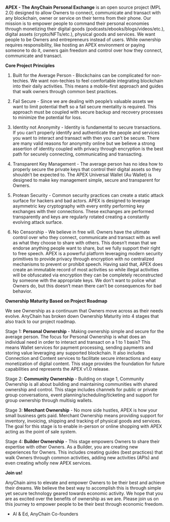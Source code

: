 **APEX - The AnyChain Personal Exchange** is an open source project (MPL 2.0) designed to allow Owners to connect, communicate and transact with any blockchain, owner or service on their terms from their phone. Our mission is to empower people to command their personal economies through monetizing their digital goods (podcasts/ebooks/blogs/videos/etc.), digital assets (crypto/NFTs/etc.), physical goods and services. We want people to be Owners and entrepreneurs instead of users. While ownership requires responsibility, like hosting an APEX environment or paying someone to do it, owners gain freedom and control over how they connect, communicate and transact.

**Core Project Principles**

1. Built for the Average Person - Blockchains can be complicated for non-techies. We want non-techies to feel comfortable integrating blockchain into their daily activities. This means a mobile-first approach and guides that walk owners through common best practices.

2. Fail Secure - Since we are dealing with people’s valuable assets we want to limit potential theft so a fail secure mentality is required. This approach must be coupled with secure backup and recovery processes to minimize the potential for loss.

3. Identity not Anonymity - Identity is fundamental to secure transactions. If you can’t properly identify and authenticate the people and services you want to interact and transact with then you can’t be secure. There are many valid reasons for anonymity online but we believe a strong assertion of identity coupled with privacy through encryption is the best path for securely connecting, communicating and transacting.

4. Transparent Key Management - The average person has no idea how to properly secure the private keys that control their digital assets so they shouldn’t be expected to. The APEX Universal Wallet (Au Wallet) is designed to make key management simple, secure and transparent for Owners.

5. Protean Security - Common security practices can create a static attack surface for hackers and bad actors. APEX is designed to leverage asymmetric key cryptography with every entity performing key exchanges with their connections. These exchanges are performed transparently and keys are regularly rotated creating a constantly evolving attack surface.

6. No Censorship - We believe in free will. Owners have the ultimate control over who they connect, communicate and transact with as well as what they choose to share with others. This doesn’t mean that we endorse anything people want to share, but we fully support their right to free speech. APEX is a powerful platform leveraging modern security primitives to provide privacy through encryption with no centralized mechanisms to prevent or prohibit speech. Having said that, APEX does create an immutable record of most activities so while illegal activities will be obfuscated via encryption they can be completely reconstructed by someone with the appropriate keys. We don’t want to police what Owners do, but this doesn’t mean there can’t be consequences for bad behavior.

**Ownership Maturity Based on Project Roadmap**

We see Ownership as a continuum that Owners move across as their needs evolve. AnyChain has broken down Ownership Maturity into 4 stages that also track to our project roadmap.

Stage 1: **Personal Ownership** - Making ownership simple and secure for the average person. The focus for Personal Ownership is what does an individual need in order to interact and transact on a 1 to 1 basis? This means Wallet services for payment processing, sending payments and storing value leveraging any supported blockchain. It also includes Connection and Content services to facilitate secure interactions and easy monetization of digital content. This stage provides the foundation for future capabilities and represents the APEX v1.0 release.

Stage 2: **Community Ownership** - Building on stage 1, Community Ownership is all about building and maintaining communities with shared ownership and control. This stage includes channels for public or private group conversations, event planning/scheduling/ticketing and support for group ownership through multisig wallets.

Stage 3: **Merchant Ownership** - No more side hustles, APEX is how your small business gets paid. Merchant Ownership means providing support for inventory, invoicing, shipping and tracking of physical goods and services. The goal for this stage is to enable in-person or online shopping with APEX acting as the point of sale system.

Stage 4: **Builder Ownership** - This stage empowers Owners to share their expertise with other Owners. As a Builder, you are creating new experiences for Owners. This includes creating guides (best practices) that walk Owners through common activities, adding new activities (APIs) and even creating wholly new APEX services.

**Join us!**

AnyChain aims to elevate and empower Owners to be their best and achieve their dreams. We believe the best way to accomplish this is through simple yet secure technology geared towards economic activity. We hope that you are as excited over the benefits of ownership as we are. Please join us on this journey to empower people to be their best through economic freedom.

* Al & Ed, AnyChain Co-founders 

